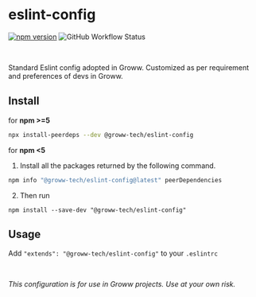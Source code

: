 # eslint-config 
 [![npm version](https://img.shields.io/npm/v/@groww-tech/eslint-config?color=51C838)](https://www.npmjs.com/package/@groww-tech/eslint-config) 
 ![GitHub Workflow Status](https://img.shields.io/github/workflow/status/Groww/webster/Eslint_Config_Build?color=51C838)

<br/>

Standard Eslint config adopted in Groww. Customized as per requirement and preferences of devs in Groww.

## Install
for **npm >=5**

```sh
npx install-peerdeps --dev @groww-tech/eslint-config
```

for **npm <5**

1. Install all the packages returned by the following command.

```sh
npm info "@groww-tech/eslint-config@latest" peerDependencies
```

2. Then run 

```npm install --save-dev "@groww-tech/eslint-config"```
## Usage
Add `"extends": "@groww-tech/eslint-config"` to your `.eslintrc`


<br/>

*This configuration is for use in Groww projects. Use at your own risk.*
